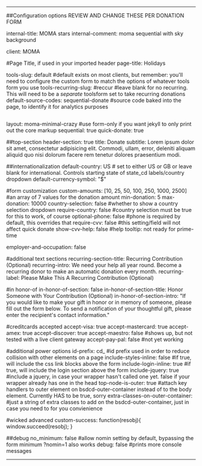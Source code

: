 ---

##Configuration options REVIEW AND CHANGE THESE PER DONATION FORM

internal-title: MOMA stars
internal-comment: moma sequential with sky background

client: MOMA

#Page Title, if used in your imported header
page-title: Holidays

tools-slug: default #default exists on most clients, but remember: you'll need to configure the custom form to match the options of whatever tools form you use
tools-recurring-slug: #reccur  #leave blank for no recurring. This will need to be a _separate_ toolsform set to take recurring donations
default-source-codes: sequential-donate #source code baked into the page, to identify it for analytics purposes

##
layout: moma-minimal-crazy  #use form-only if you want jekyll to only print out the core markup
sequential: true
quick-donate: true

##top-section
header-section: true
title: Donate
subtitle: Lorem ipsum dolor sit amet, consectetur adipisicing elit. Commodi, ullam, error, deleniti aliquam aliquid quo nisi dolorum facere rem tenetur dolores praesentium modi.

##internationalization
default-country: US # set to either US or GB or leave blank for international. Controls starting state of state_cd labels/country dropdown
default-currency-symbol: "$"

#form customization
custom-amounts: [10, 25, 50, 100, 250, 1000, 2500] #an array of 7 values for the donation amount
min-donation: 5
max-donation: 10000
country-selection: false #whether to show a country selection dropdown
require-country: false #country selection must be true for this to work, of course
optional-phone: false #phone is required by default, this overrides that
require-cvv: false #this setting/field will not affect quick donate
show-cvv-help: false #help tooltip: not ready for prime-time

employer-and-occupation: false


#additional text sections
recurring-section-title: Recurring Contribution <span>(Optional)</span>
recurring-intro: We need your help all year round. Become a recurring donor to make an automatic donation every month.
recurring-label: Please Make This A Recurring Contribution <span>(Optional)</span>

#in honor-of
in-honor-of-section: false
in-honor-of-section-title: Honor Someone with Your Contribution <span>(Optional)</span>
in-honor-of-section-intro: "If you would like to make your gift in honor or in memory of someone, please fill out the form below. To send a notification of your thoughtful gift, please enter the recipient's contact information."

#creditcards accepted
accept-visa: true
accept-mastercard: true
accept-amex: true
accept-discover: true
accept-maestro: false #shows up, but not tested with a live client gateway
accept-pay-pal: false  #not yet working

#additional power options
id-prefix: cd_ #id prefix used in order to reduce collision with other elements on a page 
include-styles-inline: false #if true, will include the css link blocks above the form
include-login-inline: true #if true, will include the login section above the form
include-jquery: true #include a jquery, in case your wrapper hasn't called one yet. false if your wrapper already has one in the head
top-node-is-outer: true #attach key handlers to outer element on bsdcd-outer-container instead of to the body element. Currently HAS to be true, sorry
extra-classes-on-outer-container: #just a string of extra classes to add on the bsdcd-outer-container, just in case you need to for you convienience


#wicked advanced
custom-success: function(resobj){ window.succeed(resobj); }

##debug
no_minimum: false #allow nomin setting by default, bypassing the form minimum ?nomin=1 also works
debug: false #prints more console messages

---